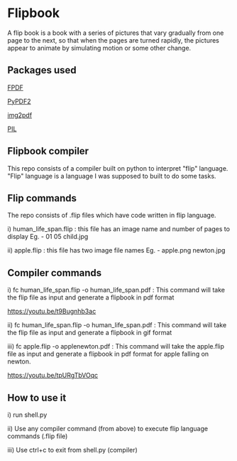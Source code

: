 # Flipbook

A flip book is a book with a series of pictures that vary gradually
from one page to the next, so that when the pages are turned rapidly,
the pictures appear to animate by simulating motion or some other
change.

## Packages used
[FPDF](https://pypi.org/project/fpdf/)

[PyPDF2](https://pypi.org/project/PyPDF2/)

[img2pdf](https://pypi.org/project/img2pdf/)

[PIL](https://pypi.org/project/Pillow/)


## Flipbook compiler
This repo consists of a compiler built on python to interpret "flip" language.
"Flip" language is a language I was supposed to built to do some tasks.


## Flip commands
The repo consists of .flip files which have code written in flip language.

i) human_life_span.flip : this file has an image name and number of pages to display
                          Eg. - 01 05 child.jpg
                          
ii) apple.flip : this file has two image file names 
                 Eg. - apple.png newton.jpg


## Compiler commands
i) fc human_life_span.flip -o human_life_span.pdf : This command will take the flip file as input
                                                     and generate a flipbook in pdf format
                                                     
  https://youtu.be/t9Bugnhb3ac

ii) fc human_life_span.flip -o human_life_span.pdf : This command will take the flip file as input
                                                     and generate a flipbook in gif format

iii) fc apple.flip -o applenewton.pdf : This command will take the apple.flip file as input
                                         and generate a flipbook in pdf format for apple falling on
                                         newton.
  
  https://youtu.be/tpURgTbVOqc
  
  ## How to use it
  
  i) run shell.py 
  
  ii) Use any compiler command (from above) to execute flip language commands (.flip file)
  
  iii) Use ctrl+c to exit from shell.py (compiler)

